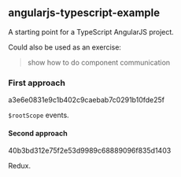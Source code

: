 ## angularjs-typescript-example

A starting point for a TypeScript AngularJS project.

Could also be used as an exercise:

> show how to do component communication

### First approach

a3e6e0831e9c1b402c9caebab7c0291b10fde25f

`$rootScope` events.


#### Second approach

40b3bd312e75f2e53d9989c68889096f835d1403

Redux.